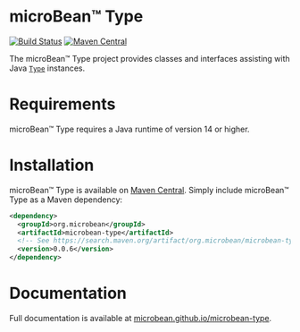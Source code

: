 # microBean™ Type

[![Build Status](https://travis-ci.com/microbean/microbean-type.svg?branch=master)](https://travis-ci.com/microbean/microbean-type)
[![Maven Central](https://maven-badges.herokuapp.com/maven-central/org.microbean/microbean-type/badge.svg)](https://maven-badges.herokuapp.com/maven-central/org.microbean/microbean-type)

The microBean™ Type project provides classes and interfaces assisting
with Java <a
href="https://docs.oracle.com/en/java/javase/14/docs/api/java.base/java/lang/reflect/Type.html"><code>Type</code></a>
instances.

# Requirements

microBean™ Type requires a Java runtime of version 14 or higher.

# Installation

microBean™ Type is available on [Maven
Central](https://search.maven.org/).  Simply include microBean™ Type
as a Maven dependency:

```xml
<dependency>
  <groupId>org.microbean</groupId>
  <artifactId>microbean-type</artifactId>
  <!-- See https://search.maven.org/artifact/org.microbean/microbean-type for available versions. -->
  <version>0.0.6</version>
</dependency>
```

# Documentation

Full documentation is available at
[microbean.github.io/microbean-type](https://microbean.github.io/microbean-type/).
